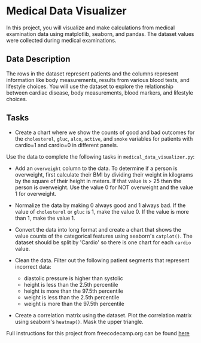 # Medical Data Visualizer

In this project, you will visualize and make calculations from medical examination data using matplotlib, seaborn, and pandas. The dataset values were collected during medical examinations.

## Data Description
The rows in the dataset represent patients and the columns represent information like body measurements, results from various blood tests, and lifestyle choices. You will use the dataset to explore the relationship between cardiac disease, body measurements, blood markers, and lifestyle choices.

## Tasks
- Create a chart where we show the counts of good and bad outcomes for the `cholesterol`, `gluc`, `alco`, `active`, and `smoke` variables for patients with cardio=1 and cardio=0 in different panels.

Use the data to complete the following tasks in `medical_data_visualizer.py`:

- Add an `overweight` column to the data. To determine if a person is overweight, first calculate their BMI by dividing their weight in kilograms by the square of their height in meters. If that value is > 25 then the person is overweight. Use the value 0 for NOT overweight and the value 1 for overweight.
- Normalize the data by making 0 always good and 1 always bad. If the value of `cholesterol` or `gluc` is 1, make the value 0. If the value is more than 1, make the value 1.
- Convert the data into long format and create a chart that shows the value counts of the categorical features using seaborn's `catplot()`. The dataset should be split by 'Cardio' so there is one chart for each `cardio` value. 

- Clean the data. Filter out the following patient segments that represent incorrect data:
   - diastolic pressure is higher than systolic
   - height is less than the 2.5th percentile
   - height is more than the 97.5th percentile
   - weight is less than the 2.5th percentile
   - weight is more than the 97.5th percentile
- Create a correlation matrix using the dataset. Plot the correlation matrix using seaborn's `heatmap()`. Mask the upper triangle.

Full instructions for this project from freecodecamp.org can be found [here](https://www.freecodecamp.org/learn/data-analysis-with-python/data-analysis-with-python-projects/medical-data-visualizer)
